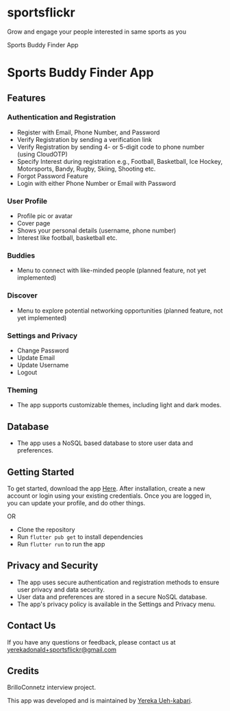 # sportsflickr

Grow and engage your people interested in same sports as you

Sports Buddy Finder App

Sports Buddy Finder App
=======================

Features
--------

### Authentication and Registration

*   Register with Email, Phone Number, and Password
*   Verify Registration by sending a verification link
*   Verify Registration by sending 4- or 5-digit code to phone number (using CloudOTP)
*   Specify Interest during registration e.g., Football, Basketball, Ice Hockey, Motorsports, Bandy, Rugby, Skiing, Shooting etc.
*   Forgot Password Feature
*   Login with either Phone Number or Email with Password

### User Profile

*   Profile pic or avatar
*   Cover page
*   Shows your personal details (username, phone number)
*   Interest like football, basketball etc.

### Buddies

*   Menu to connect with like-minded people (planned feature, not yet implemented)

### Discover

*   Menu to explore potential networking opportunities (planned feature, not yet implemented)

### Settings and Privacy

*   Change Password
*   Update Email
*   Update Username
*   Logout

### Theming

*   The app supports customizable themes, including light and dark modes.

Database
--------

*   The app uses a NoSQL based database to store user data and preferences.

Getting Started
---------------

To get started, download the app [Here](https://drive.google.com/file/d/16S0T1ph5YwybO0_D6JNr7RP3BOHLD3Yi/view?usp=sharing). After installation, create a new account or login using your existing credentials. Once you are logged in, you can update your profile, and do other things.

OR

*   Clone the repository
*   Run `flutter pub get` to install dependencies
*   Run `flutter run` to run the app


Privacy and Security
--------------------

*   The app uses secure authentication and registration methods to ensure user privacy and data security.
*   User data and preferences are stored in a secure NoSQL database.
*   The app's privacy policy is available in the Settings and Privacy menu.

Contact Us
----------

If you have any questions or feedback, please contact us at yerekadonald+sportsflickr@gmail.com

Credits
-------
BrilloConnetz interview project.

This app was developed and is maintained by [Yereka Ueh-kabari](https://github.com/codeflames).